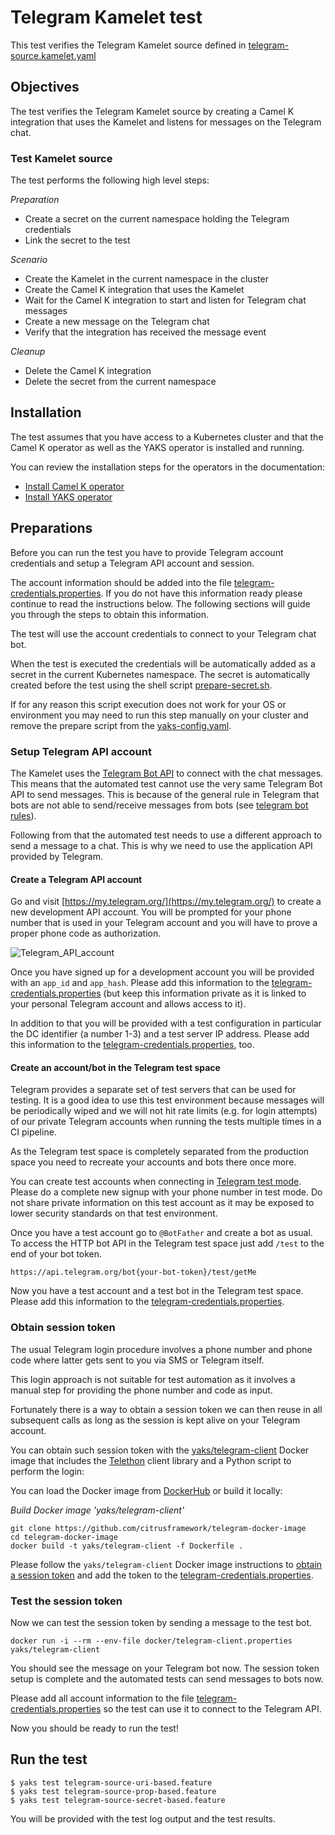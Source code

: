 # Telegram Kamelet test

This test verifies the Telegram Kamelet source defined in [telegram-source.kamelet.yaml](telegram-source.kamelet.yaml)

## Objectives

The test verifies the Telegram Kamelet source by creating a Camel K integration that uses the Kamelet and listens for messages on the
Telegram chat.

### Test Kamelet source

The test performs the following high level steps:

*Preparation*
- Create a secret on the current namespace holding the Telegram credentials
- Link the secret to the test

*Scenario* 
- Create the Kamelet in the current namespace in the cluster
- Create the Camel K integration that uses the Kamelet
- Wait for the Camel K integration to start and listen for Telegram chat messages
- Create a new message on the Telegram chat
- Verify that the integration has received the message event

*Cleanup*
- Delete the Camel K integration
- Delete the secret from the current namespace

## Installation

The test assumes that you have access to a Kubernetes cluster and that the Camel K operator as well as the YAKS operator is installed
and running.

You can review the installation steps for the operators in the documentation:

- [Install Camel K operator](https://camel.apache.org/camel-k/latest/installation/installation.html)
- [Install YAKS operator](https://github.com/citrusframework/yaks#installation)

## Preparations

Before you can run the test you have to provide Telegram account credentials and setup a Telegram API account and session.
 
The account information should be added into the file [telegram-credentials.properties](telegram-credentials.properties). If you do not have this
information ready please continue to read the instructions below. The following sections will guide you through the steps to obtain
this information. 

The test will use the account credentials to connect to your Telegram chat bot.

When the test is executed the credentials will be automatically added as a secret in the current Kubernetes namespace. The secret is automatically created before the test using
the shell script [prepare-secret.sh](prepare-secret.sh).

If for any reason this script execution does not work for your OS or environment you may need to run this step manually on your cluster and
remove the prepare script from the [yaks-config.yaml](yaks-config.yaml).

### Setup Telegram API account

The Kamelet uses the [Telegram Bot API](https://core.telegram.org/bots/api) to connect with the chat messages. This means that the automated test cannot use the very same Telegram Bot API to
send messages. This is because of the general rule in Telegram that bots are not able to send/receive messages from bots (see [telegram bot rules](https://core.telegram.org/bots/faq#what-messages-will-my-bot-get)).

Following from that the automated test needs to use a different approach to send a message to a chat. This is why we need to use the application API provided by Telegram.

#### Create a Telegram API account

Go and visit [https://my.telegram.org/](https://my.telegram.org/) to create a new development API account. You will be prompted for your phone number that
 is used in your Telegram account and you will have to prove a proper phone code as authorization.
 
![Telegram_API_account](Telegram_API_account.png)  
 
Once you have signed up for a development account you will be provided with an `app_id` and `app_hash`. Please add this information 
to the [telegram-credentials.properties](telegram-credentials.properties) (but keep this information private as it is linked to your personal Telegram account and allows access to it).
 
In addition to that you will be provided with a test configuration in particular the DC identifier (a number 1-3) and a test server IP address. 
Please add this information to the [telegram-credentials.properties](telegram-credentials.properties), too.
   
#### Create an account/bot in the Telegram test space

Telegram provides a separate set of test servers that can be used for testing. It is a good idea to use this test environment because messages will be
periodically wiped and we will not hit rate limits (e.g. for login attempts) of our private Telegram accounts when running the tests multiple times in a CI pipeline.

As the Telegram test space is completely separated from the production space you need to recreate your accounts and bots there once more. 

You can create test accounts when connecting in [Telegram test mode](https://web.telegram.org/?test=1).
Please do a complete new signup with your phone number in test mode. Do not share private information on this test account as it may be exposed to lower security standards on that test environment.

Once you have a test account go to `@BotFather` and create a bot as usual. To access the HTTP bot API in the Telegram test space just add `/test` to the end of your bot token.

```
https://api.telegram.org/bot{your-bot-token}/test/getMe
``` 

Now you have a test account and a test bot in the Telegram test space. Please add this information to the [telegram-credentials.properties](telegram-credentials.properties).

### Obtain session token

The usual Telegram login procedure involves a phone number and phone code where latter gets sent to you via SMS or Telegram itself. 

This login approach is not suitable for test automation as it involves a manual step for providing the phone number and code as input. 

Fortunately there is a way to obtain a session token we can then reuse in all subsequent calls as long as the session is kept alive on your Telegram account. 

You can obtain such session token with the [yaks/telegram-client](https://github.com/citrusframework/telegram-docker-image) Docker image that includes the
[Telethon](https://docs.telethon.dev/en/latest/) client library and a Python script to perform the login:

You can load the Docker image from [DockerHub](https://hub.docker.com/repository/docker/yaks/telegram-client) or build it locally:

_Build Docker image 'yaks/telegram-client'_
```shell script
git clone https://github.com/citrusframework/telegram-docker-image
cd telegram-docker-image
docker build -t yaks/telegram-client -f Dockerfile .
```

Please follow the `yaks/telegram-client` Docker image instructions to [obtain a session token](https://github.com/citrusframework/telegram-docker-image) and add the token 
to the [telegram-credentials.properties](telegram-credentials.properties).

### Test the session token

Now we can test the session token by sending a message to the test bot.

```shell script
docker run -i --rm --env-file docker/telegram-client.properties yaks/telegram-client
```

You should see the message on your Telegram bot now. The session token setup is complete and the automated tests
can send messages to bots now.

Please add all account information to the file [telegram-credentials.properties](telegram-credentials.properties) so the test
can use it to connect to the Telegram API.

Now you should be ready to run the test!

## Run the test

```shell script
$ yaks test telegram-source-uri-based.feature
$ yaks test telegram-source-prop-based.feature
$ yaks test telegram-source-secret-based.feature
```

You will be provided with the test log output and the test results.
